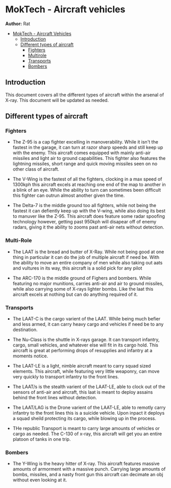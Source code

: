 # MokTech - Aircraft vehicles

**Author:** Rat

- [MokTech - Aircraft Vehicles](#moktech---aircraft-Vehicles)
  - [Introduction](#introduction)
  - [Different types of aircraft](#different-types-of-aircraft)
    - [Fighters](#Fighters)
     - [Multirole](#Multirole)
    - [Transports](#Transports)
    - [Bombers](#Bombers)

## Introduction

This document covers all the different types of aircraft within the arsenal of X-ray. This document will be updated as needed. 

## Different types of aircraft

### Fighters

* The Z-95 is a cap fighter excelling in manoverability. While it isn't the fastest in the garage, it can turn at razor sharp speeds and still keep up with the enemy. This aircraft comes equipped with mainly anti-air missiles and light air to ground capabilities. This fighter also features the lightning missiles, short range and quick moving missiles seen on no other class of aircraft. 

* The V-Wing is the fastest of all the fighters, clocking in a max speed of 1300kph this aircraft excels at reaching one end of the map to another in a blink of an eye. While the ability to turn can sometimes been difficult this fighter can outrun almost another given the time. 

* The Delta-7 is the middle ground too all fighters, while not being the fastest it can defiently keep up with the V-wing, while also doing its best to manuver like the Z-95. This aircraft does feature some radar spoofing technology however, getting past 950kph will disapear off of enemy radars, giving it the ability to zooms past anti-air nets without detection. 

### Multi-Role

* The LAAT is the bread and butter of X-Ray. While not being good at one thing in particular it can do the job of multiple aircraft if need be. With the ability to move an entire company of men while also taking out aats and vultures in its way, this aircraft is a solid pick for any pilot

* The ARC-170 is the middle ground of Fighers and bombers. While featuring no major munitions, carries anti-air and air to ground missiles, while also carrying some of X-rays lighter bombs. Like the laat this aircraft excels at nothing but can do anything required of it. 

### Transports

* The LAAT-C is the cargo varient of the LAAT. While being much befier and less armed, it can carry heavy cargo and vehicles if need be to any destination. 

* The Nu-Class is the shuttle in X-rays garage. It can transport infantry, cargo, small vehicles, and whatever else will fit in its cargo hold. This aircraft is great at performing drops of resupplies and infantry at a moments notice. 

* The LAAT-LE is a light, nimble aircraft meant to carry squad sized elements. This aircraft, while featuring very little weaponry, can move very quickly to transport infantry to the front lines. 

* The LAAT/s is the stealth varient of the LAAT-LE, able to clock out of the sensors of anti-air and aircraft, this laat is meant to deploy assains behind the front lines without detection. 

* The LAAT/LAG is the Drone varient of the LAAT-LE, able to remotly carry infantry to the front lines this is a suicide vehicle. Upon inpact it deploys a squad sheild protecting its cargo, while blowing up in the process. 

* THe republic Transport is meant to carry large amounts of vehicles or cargo as needed. The C-130 of x-ray, this aircraft will get you an entire platoon of tanks in one trip. 

### Bombers

* The Y-Wing is the heavy hitter of X-ray. This aircraft features massive amounts of armorment with a massive punch. Carrying large amounts of bombs, missiles, and a nasty front gun this aircraft can decimate an obj without even looking at it. 
